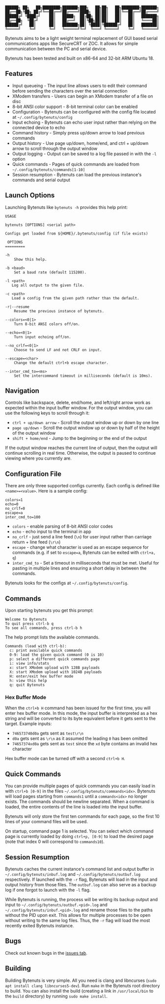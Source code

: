 ```
██████╗ ██╗   ██╗████████╗███████╗███╗   ██╗██╗   ██╗████████╗███████╗
██╔══██╗╚██╗ ██╔╝╚══██╔══╝██╔════╝████╗  ██║██║   ██║╚══██╔══╝██╔════╝
██████╔╝ ╚████╔╝    ██║   █████╗  ██╔██╗ ██║██║   ██║   ██║   ███████╗
██╔══██╗  ╚██╔╝     ██║   ██╔══╝  ██║╚██╗██║██║   ██║   ██║   ╚════██║
██████╔╝   ██║      ██║   ███████╗██║ ╚████║╚██████╔╝   ██║   ███████║
╚═════╝    ╚═╝      ╚═╝   ╚══════╝╚═╝  ╚═══╝ ╚═════╝    ╚═╝   ╚══════╝
```

Bytenuts aims to be a light weight terminal replacement of GUI based serial communications apps like SecureCRT or ZOC. It allows for simple communication between the PC and serial device.

Bytenuts has been tested and built on x86-64 and 32-bit ARM Ubuntu 18.

## Features

- Input queueing - The input line allows users to edit their command before sending the characters over the serial connection
- XModem transfers - Users can begin an XModem transfer of a file on disc
- 8-bit ANSI color support - 8-bit terminal color can be enabled
- Configuration - Bytenuts can be configured with the config file located at `~/.config/bytenuts/config`
- Input echoing - Bytenuts can echo user input rather than relying on the connected device to echo
- Command history - Simply press up/down arrow to load previous commands
- Output history - Use page up/down, home/end, and ctrl + up/down arrow to scroll through the output window
- Output logging - Output can be saved to a log file passed in with the `-l` option
- Quick commands - Pages of quick commands are loaded from `~/.config/bytenuts/commands[1-10]`
- Session resumption - Bytenuts can load the previous instance's commands and serial output

## Launch Options

Launching Bytenuts like `bytenuts -h` provides this help print:

```
USAGE

bytenuts [OPTIONS] <serial path>

Configs get loaded from ${HOME}/.bytenuts/config (if file exists)

 OPTIONS
=========

-h
    Show this help.

-b <baud>
    Set a baud rate (default 115200).

-l <path>
   Log all output to the given file.

-c <path>
   Load a config from the given path rather than the default.

-r|--resume
    Resume the previous instance of bytenuts.

--colors=<0|1>
    Turn 8-bit ANSI colors off/on.

--echo=<0|1>
    Turn input echoing off/on.

--no_crlf=<0|1>
    Choose to send LF and not CRLF on input.

--escape=<char>
    Change the default ctrl+b escape character.

--inter_cmd_to=<ms>
    Set the intercommand timeout in milliseconds (default is 10ms).
```

## Navigation

Controls like backspace, delete, end/home, and left/right arrow work as expected within the input buffer window. For the output window, you can use the following keys to scroll through it:

- `ctrl + up/down arrow` - Scroll the output window up or down by one line
- `page up/down` - Scroll the output window up or down by half of the height of the output window
- `shift + home/end` - Jump to the beginning or the end of the output

If the output window reaches the current line of output, then the output will continue scrolling in real time. Otherwise, the output is paused to continue viewing where you currently are.

## Configuration File

There are only three supported configs currently. Each config is defined like `<name>=<value>`. Here is a sample config:

```
colors=1
echo=0
no_crlf=0
escape=a
inter_cmd_to=100
```

- `colors` - enable parsing of 8-bit ANSI color codes
- `echo` - echo input to the terminal in app
- `no_crlf` - just send a line feed (`\n`) for user input rather than carriage return + line feed (`\r\n`)
- `escape` - change what character is used as an escape sequence for commands (e.g. if set to `escape=a`, Bytenuts can be exited with `ctrl+a, q`)
- `inter_cmd_to` - Set a timeout in milliseconds that must be met. Useful for pasting in multiple lines and ensuring a short delay in between the commands.

Bytenuts looks for the configs at `~/.config/bytenuts/config`.

## Commands

Upon starting bytenuts you get this prompt:

```
Welcome to Bytenuts
To quit press ctrl-b q
To see all commands, press ctrl-b h
```

The help prompt lists the available commands.

```
Commands (lead with ctrl-b):
  c: print available quick commands
  0-9: load the given quick command (0 is 10)
  p: select a different quick commands page
  i: view info/stats
  x: start XModem upload with 128B payloads
  X: start XModem upload with 1024B payloads
  H: enter/exit hex buffer mode
  h: view this help
  q: quit Bytenuts
```

### Hex Buffer Mode
When the `ctrl+b H` command has been issued for the first time, you will enter hex buffer mode. In this mode, the input buffer is interpreted as a hex string and will be converted to its byte equivalent before it gets sent to the target. Example inputs:

- `746573740d0a` gets sent as `test\r\n`
- `d0a` gets sent as `\r\n` as it assumed the leading `0` has been omitted
- `74657374xd0a` gets sent as `test` since the `xd` byte contains an invalid hex character

Hex buffer mode can be turned off with a second `ctrl+b H`.

## Quick Commands

You can provide multiple pages of quick commands you can easily load in with `ctrl+b [0-9]` in the files `~/.config/bytenuts/commands<idx>`. Bytenuts will load pages starting from `commands1` until a `commands<idx>` no longer exists. The commands should be newline separated. When a command is loaded, the entire contents of the line is loaded into the input buffer.

Bytenuts will only store the first ten commands for each page, so the first 10 lines of your command files will be used.

On startup, command page 1 is selected. You can select which command page is currently loaded by doing `ctrl+p, [0-9]` to load the desired page (note that index 0 will correspond to `commands10`).

## Session Resumption

Bytenuts caches the current instance's command list and output buffer in `~/.config/bytenuts/inbuf.log` and `~/.config/bytenuts/outbuf.log` respectively. If launched with the `-r` flag, Bytenuts will load in the input and output history from those files. The `outbuf.log` can also serve as a backup log if one forgot to launch with the `-l` flag.

While Bytenuts is running, the process will be writing its backup output and input to `~/.config/bytenuts/outbuf.<pid>.log` and `~/.config/bytenuts/inbuf.<pid>.log` and rename those files to the paths without the PID upon exit. This allows for multiple processes to be open without writing to the same log files. Thus, the `-r` flag will load the most recently exited Bytenuts instance.

## Bugs

Check out known bugs in the [issues tab](https://github.com/cookthebook/bytenuts/issues?q=is%3Aissue+is%3Aopen+label%3Abug).

## Building

Building Bytenuts is very simple. All you need is clang and libncurses (`sudo apt install clang libncurses5-dev`). Run `make` in the Bytenuts root directory to build. You can also install the build (creating a link in `/usr/local/bin` to the `build` directory) by running `sudo make install`.
